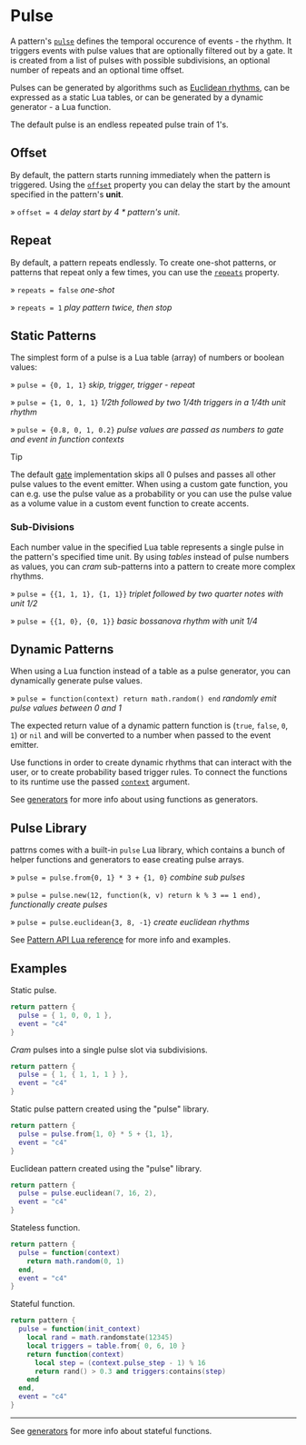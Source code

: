 # Pulse

A pattern's [`pulse`](../API/pattern.md#pulse) defines the temporal occurence of events - the rhythm. It triggers events with pulse values that are optionally filtered out by a gate. It is created from a list of pulses with possible subdivisions, an optional number of repeats and an optional time offset. 

Pulses can be generated by algorithms such as [Euclidean rhythms](https://en.wikipedia.org/wiki/Euclidean_rhythm), can be expressed as a static Lua tables, or can be generated by a dynamic generator - a Lua function.

The default pulse is an endless repeated pulse train of 1's.

## Offset

By default, the pattern starts running immediately when the pattern is triggered. Using the [`offset`](../API/pattern.md#offset) property you can delay the start by the amount specified in the pattern's **unit**.  

» `offset = 4` *delay start by 4 * pattern's unit*.

## Repeat

By default, a pattern repeats endlessly. To create one-shot patterns, or patterns that repeat only a few times, you can use the [`repeats`](../API/pattern.md#repeats) property.

» `repeats = false` *one-shot*

» `repeats = 1` *play pattern twice, then stop*

## Static Patterns

The simplest form of a pulse is a Lua table (array) of numbers or boolean values:

» `pulse = {0, 1, 1}` *skip, trigger, trigger - repeat*

» `pulse = {1, 0, 1, 1}` *1/2th followed by two 1/4th triggers in a 1/4th unit rhythm*

» `pulse = {0.8, 0, 1, 0.2}` *pulse values are passed as numbers to gate and event in function contexts*

> [!TIP]
> The default [gate](./gate.md) implementation skips all 0 pulses and passes all other pulse values to the event emitter. When using a custom gate function, you can e.g. use the pulse value as a probability or you can use the pulse value as a volume value in a custom event function to create accents.

### Sub-Divisions

Each number value in the specified Lua table represents a single pulse in the pattern's specified time unit. By using *tables* instead of pulse numbers as values, you can *cram* sub-patterns into a pattern to create more complex rhythms.  

» `pulse = {{1, 1, 1}, {1, 1}}` *triplet followed by two quarter notes with unit 1/2*

» `pulse = {{1, 0}, {0, 1}}` *basic bossanova rhythm with unit 1/4*


## Dynamic Patterns

When using a Lua function instead of a table as a pulse generator, you can dynamically generate pulse values.

» `pulse = function(context) return math.random() end` *randomly emit pulse values between 0 and 1*

The expected return value of a dynamic pattern function is (`true`, `false`, `0`, `1`) or `nil` and will be converted to a number when passed to the event emitter.

Use functions in order to create dynamic rhythms that can interact with the user, or to create probability based trigger rules. To connect the functions to its runtime use the passed [`context`](../API/pattern.md#PulseContext) argument.

See [generators](../extras/generators.md) for more info about using functions as generators.

## Pulse Library

pattrns comes with a built-in `pulse` Lua library, which contains a bunch of helper functions and generators to ease creating pulse arrays. 

» `pulse = pulse.from{0, 1} * 3 + {1, 0}` *combine sub pulses*

» `pulse = pulse.new(12, function(k, v) return k % 3 == 1 end),` *functionally create pulses*

» `pulse = pulse.euclidean{3, 8, -1}` *create euclidean rhythms*

See [Pattern API Lua reference](../API/pulse.md) for more info and examples.

## Examples

Static pulse.
```lua
return pattern {
  pulse = { 1, 0, 0, 1 },
  event = "c4"
}
```

*Cram* pulses into a single pulse slot via subdivisions.
```lua
return pattern {
  pulse = { 1, { 1, 1, 1 } },
  event = "c4"
}
```

Static pulse pattern created using the "pulse" library.
```lua
return pattern {
  pulse = pulse.from{1, 0} * 5 + {1, 1},
  event = "c4"
}
```

Euclidean pattern created using the "pulse" library.
```lua
return pattern {
  pulse = pulse.euclidean(7, 16, 2),
  event = "c4"
}
```

Stateless function.
```lua
return pattern {
  pulse = function(context)
    return math.random(0, 1)
  end,
  event = "c4"
}
```

Stateful function.
```lua
return pattern {
  pulse = function(init_context)
    local rand = math.randomstate(12345)
    local triggers = table.from{ 0, 6, 10 }
    return function(context)
      local step = (context.pulse_step - 1) % 16
      return rand() > 0.3 and triggers:contains(step)
    end
  end,
  event = "c4"
}
```

---

See [generators](../extras/generators.md) for more info about stateful functions.
